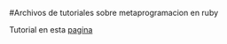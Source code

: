 #Archivos de tutoriales sobre metaprogramacion en ruby

Tutorial en esta [pagina](http://vincentblog.me/posts/ruby-avanzado-y-metaprogramacion-parte-1)